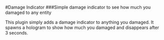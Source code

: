 #Damage Indicator
###Simple damage indicator to see how much you damaged to any entity

This plugin simply adds a damage indicator to anything you damaged. It spawns a hologram to show how much you damaged and disappears after 3 seconds.